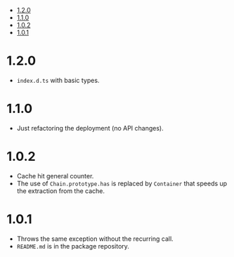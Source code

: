 - [1.2.0](#120)
- [1.1.0](#110)
- [1.0.2](#102)
- [1.0.1](#101)

# 1.2.0

- `index.d.ts` with basic types.

# 1.1.0

- Just refactoring the deployment (no API changes).

# 1.0.2

- Cache hit general counter.
- The use of `Chain.prototype.has` is replaced by `Container` that speeds up the extraction from the cache.

# 1.0.1

- Throws the same exception without the recurring call.
- `README.md` is in the package repository.
